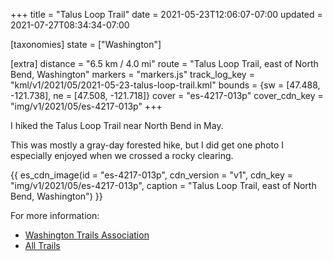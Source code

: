 +++
title = "Talus Loop Trail"
date = 2021-05-23T12:06:07-07:00
updated = 2021-07-27T08:34:34-07:00

[taxonomies]
state = ["Washington"]

[extra]
distance = "6.5 km / 4.0 mi"
route = "Talus Loop Trail, east of North Bend, Washington"
markers = "markers.js"
track_log_key = "kml/v1/2021/05/2021-05-23-talus-loop-trail.kml"
bounds = {sw = [47.488, -121.738], ne = [47.508, -121.718]}
cover = "es-4217-013p"
cover_cdn_key = "img/v1/2021/05/es-4217-013p"
+++

I hiked the Talus Loop Trail near North Bend in May.

<!-- more -->

This was mostly a gray-day forested hike, but I did get one photo I especially enjoyed when we crossed a rocky clearing.

{{ es_cdn_image(id = "es-4217-013p", cdn_version = "v1", cdn_key = "img/v1/2021/05/es-4217-013p", caption = "Talus Loop Trail, east of North Bend, Washington") }}

For more information:

* [Washington Trails Association](https://www.wta.org/go-hiking/hikes/talus-loop)
* [All Trails](https://www.alltrails.com/trail/us/washington/talus-loop-trail)
